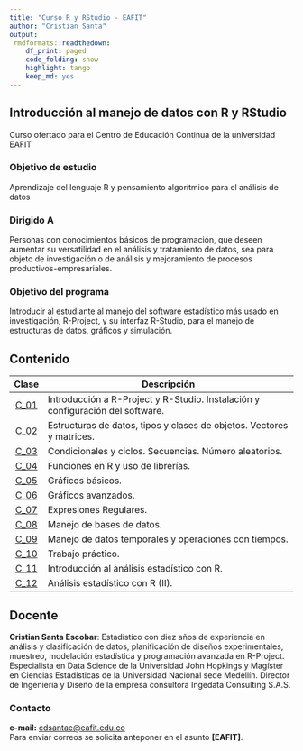```yaml
---
title: "Curso R y RStudio - EAFIT"
author: "Cristian Santa"
output:
 rmdformats::readthedown:
    df_print: paged
    code_folding: show
    highlight: tango
    keep_md: yes
---
```




## Introducción al manejo de datos con R y RStudio

Curso ofertado para el Centro de Educación Continua de la universidad EAFIT

### Objetivo de estudio

Aprendizaje del lenguaje R y pensamiento algorítmico para el análisis de datos					

### Dirigido A

Personas con conocimientos básicos de programación, que deseen aumentar su versatilidad en el análisis y tratamiento de datos, sea para objeto de investigación o de análisis y mejoramiento de procesos productivos-empresariales.					

### Objetivo del programa

Introducir al estudiante al manejo del software estadístico más usado en investigación, R-Project, y su interfaz R-Studio, para el manejo de estructuras de datos, gráficos y simulación.					

## Contenido

| **Clase** |                                 **Descripción**                                |
|:---------:|--------------------------------------------------------------------------------|
|  <a href="./Clase01/Clase01.html">C_01</a>  | Introducción a R-Project y R-Studio. Instalación y configuración del software. |
|  <a href="./Clase02/Clase02.html">C_02</a>  | Estructuras de datos, tipos y clases de objetos. Vectores y matrices.       |
|  <a href="./Clase03/Clase03.html">C_03</a>  | Condicionales y ciclos. Secuencias. Número aleatorios.                         |
|  <a href="./Clase04/Clase04.html">C_04</a>  | Funciones en R y uso de librerías.                                             |
|  <a href="./Clase05/Clase05.html">C_05</a>  | Gráficos básicos.                                                              |
|  <a href="./Clase06/Clase06.html">C_06</a>  | Gráficos avanzados.                                                            |
|  <a href="./Clase07/Clase07.html">C_07</a>  | Expresiones Regulares.                                                         |
|  <a href="./Clase08/Clase08.html">C_08</a>  | Manejo de bases de datos.                                                      |
|  <a href="./Clase09/Clase09.html">C_09</a>  | Manejo de datos temporales y operaciones con tiempos.                          |
|  <a href="./Clase10/Clase10.html">C_10</a>  | Trabajo práctico.                                                              |
|  <a href="./Clase11/Clase11.html">C_11</a>  | Introducción al análisis estadístico con R.                                    |
|  <a href="./Clase12/Clase12.html">C_12</a>  | Análisis estadístico con R (II).                                               |

## Docente

**Cristian Santa Escobar**: Estadístico con diez años de experiencia en análisis y clasificación de datos, planificación de diseños experimentales, muestreo, modelación estadística y programación avanzada en R-Project. Especialista en Data Science de la Universidad John Hopkings y Magíster en Ciencias Estadísticas de la Universidad Nacional sede Medellín. Director de Ingeniería y Diseño de la empresa consultora Ingedata Consulting S.A.S.

### Contacto

**e-mail:** cdsantae@eafit.edu.co <br>
Para enviar correos se solicita anteponer en el asunto **[EAFIT]**.


